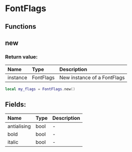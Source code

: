 # FontFlags

## Functions

## new

### Return value:

| Name | Type | Description |
| :--- | :--- | :--- |
| instance | FontFlags | New instance of a FontFlags |

```lua
local my_flags = FontFlags.new()
```

## Fields:

| Name | Type | Description |
| :--- | :--- | :--- |
| antialising | bool | - |
| bold | bool | - |
| italic | bool | - |
